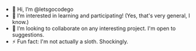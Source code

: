 - 👋 Hi, I’m @letsgocodego
- 👀 I’m interested in learning and participating! (Yes, that's very general, I know.)
- 💞️ I’m looking to collaborate on any interesting project. I'm open to suggestions.
- ⚡ Fun fact: I'm not actually a sloth. Shockingly.

<!---
letsgocodego/letsgocodego is a ✨ special ✨ repository because its `README.md` (this file) appears on your GitHub profile.
You can click the Preview link to take a look at your changes.
--->
